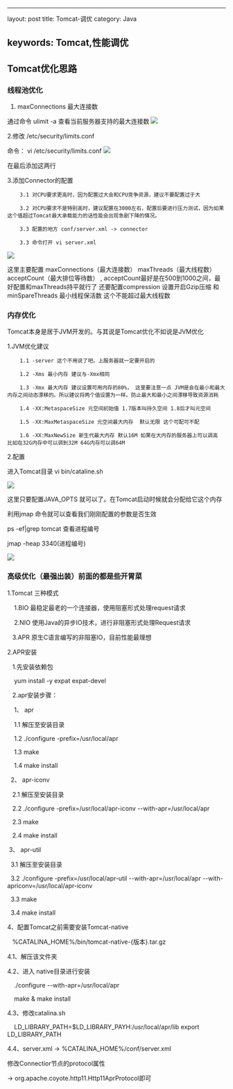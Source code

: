 ---

layout: post
title: Tomcat-调优
category: Java

## keywords: Tomcat,性能调优

## Tomcat优化思路

### 线程池优化

1. maxConnections 最大连接数

通过命令 ulimit -a 查看当前服务器支持的最大连接数
![](https://github.com/zcwk/zcwk.github.io/blob/master/assets/img/img1.png?raw=true)

2.修改 /etc/security/limits.conf

命令： vi /etc/security/limits.conf
![](https://github.com/zcwk/zcwk.github.io/blob/master/assets/img/img2.jpg?raw=true)

在最后添加这两行

3.添加Connector的配置

```
    3.1 对CPU要求更高时，因为配置过大会和CPU竞争资源，建议不要配置过于大

    3.2 对CPU要求不是特别高时，建议配置在3000左右，配置后要进行压力测试，因为如果这个值超过Tomcat最大承载能力的话性能会出现急剧下降的情况。

    3.3 配置的地方 conf/server.xml -> connector

    3.3 命令打开 vi server.xml
```

![](https://github.com/zcwk/zcwk.github.io/blob/master/assets/img/img3.jpg?raw=true)

这里主要配置 maxConnections（最大连接数） maxThreads（最大线程数） acceptCount（最大排位等待数） , acceptCount最好是在500到1000之间，最好配置和maxThreads持平就行了
还要配置compression 设置开启Gzip压缩 和 minSpareThreads 最小线程保活数 这个不能超过最大线程数

### 内存优化

Tomcat本身是居于JVM开发的。与其说是Tomcat优化不如说是JVM优化

1.JVM优化建议

```
    1.1 -server 这个不用说了吧。上服务器就一定要开启的

    1.2 -Xms 最小内存 建议与-Xmx相同

    1.3 -Xmx 最大内存 建议设置可用内存的80%， 这里要注意一点 JVM是会在最小和最大内存之间动态漂移的。所以建议将两个值设置为一样。防止最大和最小之间漂移导致资源消耗

    1.4 -XX:MetaspaceSize 元空间初始值 1.7版本叫持久空间 1.8后才叫元空间 

    1.5 -XX:MaxMetaspaceSize 元空间最大内存  默认无限 这个可配可不配

    1.6 -XX:MaxNewSize 新生代最大内存 默认16M 如果在大内存的服务器上可以调高 比如在32G内存中可以调到32M 64G内存可以调64M
```

2.配置

进入Tomcat目录  vi bin/cataline.sh

![](https://github.com/zcwk/zcwk.github.io/blob/master/assets/img/img4.jpg?raw=true)

这里只要配置JAVA_OPTS 就可以了。在Tomcat启动时候就会分配给它这个内存

利用jmap 命令就可以查看我们刚刚配置的参数是否生效

ps -ef|grep tomcat 查看进程编号

jmap -heap 3340(进程编号)

![](https://github.com/zcwk/zcwk.github.io/blob/master/assets/img/img5.jpg?raw=true)

### 高级优化（最强出装）前面的都是些开胃菜

1.Tomcat 三种模式

    1.BIO 最稳定最老的一个连接器，使用阻塞形式处理request请求


    2.NIO 使用Java的异步IO技术，进行非阻塞形式处理Request请求


   3.APR 原生C语言编写的非阻塞IO，目前性能最理想

2.APR安装

   1.先安装依赖包

    yum install -y expat expat-devel

   2.apr安装步骤：

    1、 apr

    1.1 解压至安装目录

    1.2 ./configure -prefix=/usr/local/apr

    1.3 make

    1.4 make install

  2、 apr-iconv

   2.1 解压至安装目录

   2.2 ./configure -prefix=/usr/local/apr-iconv --with-apr=/usr/local/apr

   2.3 make

   2.4 make install

 3、 apr-util

  3.1 解压至安装目录

  3.2 ./configure -prefix=/usr/local/apr-util --with-apr=/usr/local/apr --with-apriconv=/usr/local/apr-iconv

  3.3 make

  3.4 make install

4、配置Tomcat之前需要安装Tomcat-native

   %CATALINA_HOME%/bin/tomcat-native-{版本}.tar.gz

4.1、解压该文件夹

4.2、进入 native目录进行安装

    ./configure --with-apr=/usr/local/apr

    make & make install

4.3、修改catalina.sh

    LD\_LIBRARY\_PATH=$LD\_LIBRARY\_PAYH:/usr/local/apr/lib export LD\_LIBRARY\_PATH

4.4、server.xml -> %CATALINA_HOME%/conf/server.xml

修改Connectior节点的protocol属性

-\> org.apache.coyote.http11.Http11AprProtocol即可
